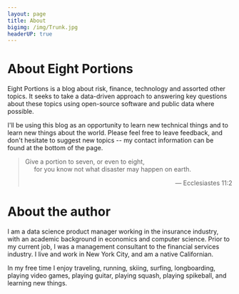 ```yaml
---
layout: page
title: About
bigimg: /img/Trunk.jpg
headerUP: true
---
```

# About Eight Portions
Eight Portions is a blog about risk, finance, technology and assorted other topics. It seeks to take a data-driven approach to answering key questions about these topics using open-source software and public data where possible.

I'll be using this blog as an opportunity to learn new technical things and to learn new things about the world. Please feel free to leave feedback, and don't hesitate to suggest new topics -- my contact information can be found at the bottom of the page.

> Give a portion to seven, or even to eight,<br>
> &nbsp;&nbsp;&nbsp;&nbsp;&nbsp;for you know not what disaster may happen on earth.
>
> <div align="right">&mdash; Ecclesiastes 11:2</div>

# About the author
I am a data science product manager working in the insurance industry, with an academic background in economics and computer science. Prior to my current job, I was a management consultant to the financial services industry. I live and work in New York City, and am a native Californian.

In my free time I enjoy traveling, running, skiing, surfing, longboarding, playing video games, playing guitar, playing squash, playing spikeball, and learning new things.
